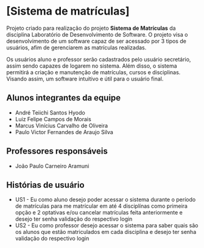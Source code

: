 # [Sistema de matrículas]

Projeto criado para realização do projeto **Sistema de Matrículas** da disciplina Laboratório de Desenvolvimento de Software. O projeto visa o desenvolvimento de um software capaz de ser acessado por 3 tipos de usuários, afim de gerenciarem as matrículas realizadas.

Os usuários aluno e professor serão cadastrados pelo usuário secretário, assim sendo capazes de logarem no sistema. Além disso, o sistema permitirá a criação e manutenção de matrículas, cursos e disciplinas. Visando assim, um software intuitivo e útil para o usuário final.

## Alunos integrantes da equipe

* André Teiichi Santos Hyodo
* Luiz Felipe Campos de Morais
* Marcus Vinícius Carvalho de Oliveira
* Paulo Victor Fernandes de Araujo Silva

## Professores responsáveis

* João Paulo Carneiro Aramuni

## Histórias de usuário

* US1 - Eu como aluno desejo poder acessar o sistema durante o período de matrículas para me matrícular em até 4 disciplínas como primeira opção e 2 optativas e/ou cancelar matrículas feita anteriormente e desejo ter senha validação do respectivo login
* US2 - Eu como professor desejo acessar o sistema para saber quais são os alunos que estão matriculados em cada disciplina e desejo ter senha validação do respectivo login

